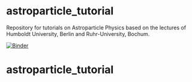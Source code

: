 # astroparticle_tutorial

Repository for tutorials on Astroparticle Physics based on the lectures of Humboldt University, Berlin and Ruhr-University, Bochum.

[![Binder](https://mybinder.org/badge_logo.svg)](https://mybinder.org/v2/gh/G-Sommani/astroparticle_tutorial.git/master?labpath=notebooks%2Fgamma_ray_astronomy.ipynb)
# astroparticle_tutorial
